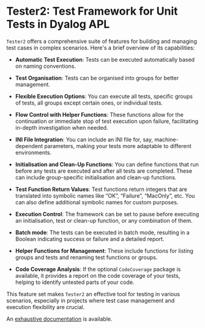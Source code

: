 # Tester2: Test Framework for Unit Tests in Dyalog APL


`Tester2` offers a comprehensive suite of features for building and managing test cases in complex scenarios. Here's a brief overview of its capabilities:

* **Automatic Test Execution**: Tests can be executed automatically based on naming conventions.

* **Test Organisation**: Tests can be organised into groups for better management.

* **Flexible Execution Options**: You can execute all tests, specific groups of tests, all groups except certain ones, or individual tests.

* **Flow Control with Helper Functions**: These functions allow for the continuation or immediate stop of test execution upon failure, facilitating in-depth investigation when needed.

* **INI File Integration**: You can include an INI file for, say, machine-dependent parameters, making your tests more adaptable to different environments.

* **Initialisation and Clean-Up Functions**: You can define functions that run before any tests are executed and after all tests are completed. These can include group-specific initialisation and clean-up functions.

* **Test Function Return Values**: Test functions return integers that are translated into symbolic names like “OK”, “Failure”, “MacOnly”, etc. You can also define additional symbolic names for custom purposes.

* **Execution Control**: The framework can be set to pause before executing an initialisation, test or clean-up function, or any combination of them.

* **Batch mode**: The tests can be executed in batch mode, resulting in a Boolean indicating success or failure and a detailed report.

* **Helper Functions for Management**: These include functions for listing groups and tests and renaming test functions or groups.

* **Code Coverage Analysis**: If the optional `CodeCoverage` package is available, it provides a report on the code coverage of your tests, helping to identify untested parts of your code.

This feature set makes `Tester2` an effective tool for testing in various scenarios, especially in projects where test case management and execution flexibility are crucial. 

An [exhaustive documentation](html/Tester2-Reference.html) is available.
